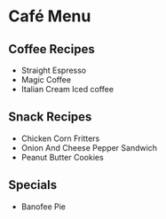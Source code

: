  # Café Menu

 ## Coffee Recipes
 - Straight Espresso
 - Magic Coffee
 - Italian Cream Iced coffee
 
 ## Snack Recipes
 - Chicken Corn Fritters
 - Onion And Cheese Pepper Sandwich
 - Peanut Butter Cookies
 
 ## Specials
 - Banofee Pie 
